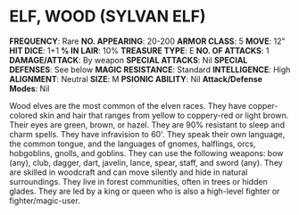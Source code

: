 # ELF, WOOD (SYLVAN ELF)

**FREQUENCY**: Rare
**NO. APPEARING**: 20-200
**ARMOR CLASS**: 5
**MOVE**: 12"
**HIT DICE**: 1+1
**% IN LAIR**: 10%
**TREASURE TYPE**: E
**NO. OF ATTACKS**: 1
**DAMAGE/ATTACK**: By weapon
**SPECIAL ATTACKS**: Nil
**SPECIAL DEFENSES**: See below
**MAGIC RESISTANCE**: Standard
**INTELLIGENCE**: High
**ALIGNMENT**: Neutral
**SIZE**: M
**PSIONIC ABILITY**: Nil
**Attack/Defense Modes**: Nil

Wood elves are the most common of the elven races. They have copper-colored skin and hair that ranges from yellow to coppery-red or light brown. Their eyes are green, brown, or hazel. They are 90% resistant to sleep and charm spells. They have infravision to 60'. They speak their own language, the common tongue, and the languages of gnomes, halflings, orcs, hobgoblins, gnolls, and goblins. They can use the following weapons: bow (any), club, dagger, dart, javelin, lance, spear, staff, and sword (any). They are skilled in woodcraft and can move silently and hide in natural surroundings. They live in forest communities, often in trees or hidden glades. They are led by a king or queen who is also a high-level fighter or fighter/magic-user.
